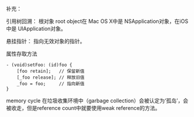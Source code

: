 补充：

引用树回溯： 根对象 root object在 Mac OS X中是 NSApplication对象，在iOS中是 UIApplication对象。

悬挂指针： 指向无效对象的指针。


属性存取方法

```
- (void)setFoo: (id)foo {
	[foo retain];   // 保留新值
	[_foo release]; // 释放旧值
	_foo = foo;     // 指向新值
}
```


memory cycle 在垃圾收集环境中（garbage collection）会被认定为‘孤岛’，会被收走，但是reference count中就要使用weak reference的方法。